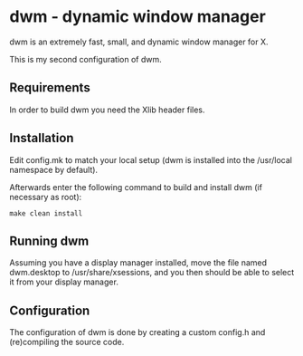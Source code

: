 # dwm - dynamic window manager

dwm is an extremely fast, small, and dynamic window manager for X.

This is my second configuration of dwm.


## Requirements

In order to build dwm you need the Xlib header files.


## Installation

Edit config.mk to match your local setup (dwm is installed into
the /usr/local namespace by default).

Afterwards enter the following command to build and install dwm (if
necessary as root):

    make clean install


## Running dwm

Assuming you have a display manager installed, move the file named
dwm.desktop to /usr/share/xsessions, and you then should be able to
select it from your display manager.

## Configuration

The configuration of dwm is done by creating a custom config.h
and (re)compiling the source code.
